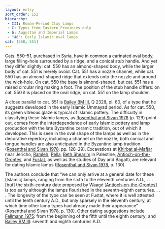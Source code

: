 ```yaml
---
layout: entry
sort_order: 152
hierarchy:
 - III: Roman-Period Clay Lamps
 - C: Types from Eastern Provinces only
 - b: Augustan and Imperial Lamps
 - "48": Early Islamic oval lamps
cat: [550, 551]
---
```


Cats. 550–51, purchased in Syria, have in common a carinated oval body, large filling-hole surrounded by a ridge, and a conical stub handle. And yet they differ slightly: cat. 550 has an almond-shaped body, while the larger body of cat. 551 is merely ovoid. Cat. 551 has a nozzle channel, while cat. 550 has an almond-shaped ridge that extends onto the nozzle and around the wick-hole. On cat. 550 the base is almond-shaped, but cat. 551 has a raised circular ring making a foot. The position of the stub handle differs: on cat. 550 it is placed on the oval ridge, on cat. 551 on the lamp shoulder.

A close parallel to cat. 551 is <a href='../../bibliography/#bailey-bm-iii'>Bailey BM III</a>, Q 2328, pl. 60, of a type that he suggests developed in the early Islamic Ummayad period. As for cat. 550, its green vitreous glaze is typical of Islamic pottery. The difficulty in classifying these Islamic lamps, as <a href='../../bibliography/#rosenthal-sivan-1978'>Rosenthal and Sivan 1978</a> (p. 129) point out, comes from the interdependence of early Islamic pottery and lamp production with the late Byzantine ceramic tradition, out of which it developed. This is seen in the oval shape of the lamps as well as in the decorative repertory, including a channel on the nozzle; both conical and tongue handles are also anticipated in the Byzantine lamp tradition (<a href='../../bibliography/#rosenthal-sivan-1978'>Rosenthal and Sivan 1978</a>, pp. 128–29). Excavations at <a href='../../map/#loc_687917'>Khirbat al-Mafjar</a> near Jericho, <a href='../../map/#loc_7001366'>Ramleh</a>, <a href='../../map/#loc_678326'>Pella</a>, <a href='../../map/#loc_678063'>Beth Shearim</a> in Palestine, <a href='../../map/#loc_658381'>Antioch-on-the-Orontes</a>, and <a href='../../map/#loc_727082'>Fustat</a>, as well as the studies of Day and Bagatti, are relevant for dating Islamic lamps (<a href='../../bibliography/#rosenthal-sivan-1978'>Rosenthal and Sivan 1978</a>, p. 130).

The authors conclude that “we can only arrive at a general date for these [Islamic] lamps, ranging from the sixth to the eleventh centuries A.D., . . . [but] the sixth-century date proposed by Waagé [<a href='../../map/#loc_658381'>Antioch-on-the-Orontes</a>] is too early although the lamps flourished in the seventh-eighth centuries. . . . The longevity of the type can be seen at Fustat, where it is well attested until the tenth century A.D., but only sparsely in the eleventh century, at which time other lamp types had already made their appearance” (<a href='../../bibliography/#rosenthal-sivan-1978'>Rosenthal and Sivan 1978</a>, p. 130). Other dating suggestions include <a href='../../bibliography/#fellmann-1975'>Fellmann 1975</a>: from the beginning of the fifth until the eighth century; and <a href='../../bibliography/#bailey-bm-iii'>Bailey BM III</a>: seventh and eighth centuries A.D.
